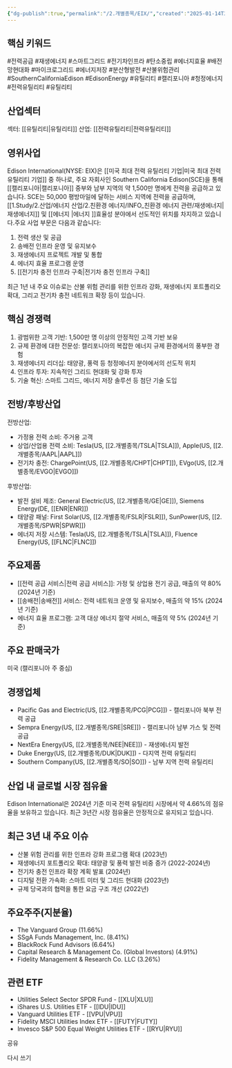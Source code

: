 ```yaml
---
{"dg-publish":true,"permalink":"/2.개별종목/EIX/","created":"2025-01-14T21:09:12.966+09:00","updated":"2025-07-29T21:37:04.613+09:00"}
---
```


## 핵심 키워드

#전력공급 #재생에너지 #스마트그리드 #전기차인프라 #탄소중립 #에너지효율 #배전망현대화 #마이크로그리드 #에너지저장 #분산형발전 #산불위험관리  #SouthernCaliforniaEdison #EdisonEnergy #유틸리티 #캘리포니아 #청정에너지 #전력유틸리티 #유틸리티 

## 산업섹터

섹터: [[유틸리티\|유틸리티]]
산업: [[전력유틸리티\|전력유틸리티]]

## 영위사업

Edison International(NYSE: EIX)은 [[미국 최대 전력 유틸리티 기업\|미국 최대 전력 유틸리티 기업]] 중 하나로, 주요 자회사인 Southern California Edison(SCE)을 통해 [[캘리포니아\|캘리포니아]] 중부와 남부 지역의 약 1,500만 명에게 전력을 공급하고 있습니다. SCE는 50,000 평방마일에 달하는 서비스 지역에 전력을 공급하며, [[1.Study/2.산업/에너지 산업/2.친환경 에너지/INFO_친환경 에너지 관련/재생에너지\|재생에너지]] 및 [[에너지 \|에너지 ]]효율성 분야에서 선도적인 위치를 차지하고 있습니다.주요 사업 부문은 다음과 같습니다:

1. 전력 생산 및 공급
2. 송배전 인프라 운영 및 유지보수
3. 재생에너지 프로젝트 개발 및 통합
4. 에너지 효율 프로그램 운영
5. [[전기차 충전 인프라 구축\|전기차 충전 인프라 구축]]

최근 1년 내 주요 이슈로는 산불 위험 관리를 위한 인프라 강화, 재생에너지 포트폴리오 확대, 그리고 전기차 충전 네트워크 확장 등이 있습니다.

## 핵심 경쟁력

1. 광범위한 고객 기반: 1,500만 명 이상의 안정적인 고객 기반 보유
2. 규제 환경에 대한 전문성: 캘리포니아의 복잡한 에너지 규제 환경에서의 풍부한 경험
3. 재생에너지 리더십: 태양광, 풍력 등 청정에너지 분야에서의 선도적 위치
4. 인프라 투자: 지속적인 그리드 현대화 및 강화 투자
5. 기술 혁신: 스마트 그리드, 에너지 저장 솔루션 등 첨단 기술 도입

## 전방/후방산업

전방산업:

- 가정용 전력 소비: 주거용 고객
- 상업/산업용 전력 소비: Tesla(US, [[2.개별종목/TSLA\|TSLA]]), Apple(US, [[2.개별종목/AAPL\|AAPL]])
- 전기차 충전: ChargePoint(US, [[2.개별종목/CHPT\|CHPT]]), EVgo(US, [[2.개별종목/EVGO\|EVGO]])

후방산업:

- 발전 설비 제조: General Electric(US, [[2.개별종목/GE\|GE]]), Siemens Energy(DE, [[ENR\|ENR]])
- 태양광 패널: First Solar(US, [[2.개별종목/FSLR\|FSLR]]), SunPower(US, [[2.개별종목/SPWR\|SPWR]])
- 에너지 저장 시스템: Tesla(US, [[2.개별종목/TSLA\|TSLA]]), Fluence Energy(US, [[FLNC\|FLNC]])

## 주요제품

- [[전력 공급 서비스\|전력 공급 서비스]]: 가정 및 상업용 전기 공급, 매출의 약 80% (2024년 기준)
- [[송배전\|송배전]] 서비스: 전력 네트워크 운영 및 유지보수, 매출의 약 15% (2024년 기준)
- 에너지 효율 프로그램: 고객 대상 에너지 절약 서비스, 매출의 약 5% (2024년 기준)

## 주요 판매국가

미국 (캘리포니아 주 중심)

## 경쟁업체

- Pacific Gas and Electric(US, [[2.개별종목/PCG\|PCG]]) - 캘리포니아 북부 전력 공급
- Sempra Energy(US, [[2.개별종목/SRE\|SRE]]) - 캘리포니아 남부 가스 및 전력 공급
- NextEra Energy(US, [[2.개별종목/NEE\|NEE]]) - 재생에너지 발전
- Duke Energy(US, [[2.개별종목/DUK\|DUK]]) - 다지역 전력 유틸리티
- Southern Company(US, [[2.개별종목/SO\|SO]]) - 남부 지역 전력 유틸리티

## 산업 내 글로벌 시장 점유율

Edison International은 2024년 기준 미국 전력 유틸리티 시장에서 약 4.66%의 점유율을 보유하고 있습니다. 최근 3년간 시장 점유율은 안정적으로 유지되고 있습니다.

## 최근 3년 내 주요 이슈

- 산불 위험 관리를 위한 인프라 강화 프로그램 확대 (2023년)
- 재생에너지 포트폴리오 확대: 태양광 및 풍력 발전 비중 증가 (2022-2024년)
- 전기차 충전 인프라 확장 계획 발표 (2024년)
- 디지털 전환 가속화: 스마트 미터 및 그리드 현대화 (2023년)
- 규제 당국과의 협력을 통한 요금 구조 개선 (2022년)

## 주요주주(지분율)

- The Vanguard Group (11.66%)
- SSgA Funds Management, Inc. (8.41%)
- BlackRock Fund Advisors (6.64%)
- Capital Research & Management Co. (Global Investors) (4.91%)
- Fidelity Management & Research Co. LLC (3.26%)

## 관련 ETF

- Utilities Select Sector SPDR Fund - [[XLU\|XLU]]
- iShares U.S. Utilities ETF - [[IDU\|IDU]]
- Vanguard Utilities ETF - [[VPU\|VPU]]
- Fidelity MSCI Utilities Index ETF - [[FUTY\|FUTY]]
- Invesco S&P 500 Equal Weight Utilities ETF - [[RYU\|RYU]]

공유

다시 쓰기